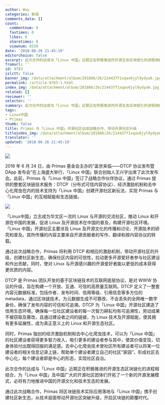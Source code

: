 ```yaml
---
author: Wxy
categories: 新闻
comments_data: []
count:
  commentnum: 0
  favtimes: 0
  likes: 0
  sharetimes: 0
  viewnum: 8539
date: '2018-06-26 21:45:19'
editorchoice: false
excerpt: 此次合作的达成与「Linux 中国」近期正在积极推进的开源生态区块链化的进程相结合，为「Linux 中国」及中国广大的开源社区团体们开拓了一个新的开源发展模式，必将有力地推进中国的开源文化和技术生态的发展。
fromurl: ''
id: 9783
islctt: false
banner_img: /data/attachment/album/201806/26/214437f1xqav6jyl9ydya6.jpg
permalink: /article-9783-1.html
index_img: /data/attachment/album/201806/26/214437f1xqav6jyl9ydya6.jpg
related: []
reviewer: ''
selector: ''
summary: 此次合作的达成与「Linux 中国」近期正在积极推进的开源生态区块链化的进程相结合，为「Linux 中国」及中国广大的开源社区团体们开拓了一个新的开源发展模式，必将有力地推进中国的开源文化和技术生态的发展。
tags:
- Linux中国
- Primas
thumb: false
title: Primas 与「Linux 中国」开源社区达成战略合作，带动开源社区升级
titleindex_img: /data/attachment/album/201806/26/214437f1xqav6jyl9ydya6.jpg
translator: ''
updated: '2018-06-26 21:45:19'
---
```


![](/data/attachment/album/201806/26/214437f1xqav6jyl9ydya6.jpg)


2018 年 6 月 24 日，由 Primas 基金会主办的“盖世来临——DTCP 协议发布暨 DApp 发布会”在上海盛大举行，「Linux 中国」联合创始人王兴宇出席了此次发布会。此前，Primas 与「Linux 中国」签订了战略合作伙伴协议，通过 Primas 提供的整套区块链技术服务：DTCP（分布式可信内容协议）、经济激励机制和去中心化爬虫在内的技术支持为「Linux 中国」创建开源社区新玩法，实现 Primas 与「Linux 中国」的互相赋能和生态链接。


![](/data/attachment/album/201806/26/212143d5tj5cx6a57aecyt.jpg)


「Linux中国」立志成为华文区一流的 Linux 与开源的交流社区，推动 Linux 和开源在中国的发展，促进 Linux 及开源技术在中国的普及，构建开源社区环境。「Linux 中国」开源社区主要涉及 Linux 及开源文化的传播和讨论、开源技术的研究和普及。其所传播的内容主要来自开源贡献者的写作、翻译和按内容协议的转载。


通过此次战略合作，Primas 将利用 DTCP 和相应的激励机制，带动开源社区的升级，创建社区新生态，确保社区内容的可信性，拉动更多开源爱好者参与社区建设和作出贡献，同时，使对 Linux 与开源感兴趣的开源爱好者能以更低的成本获得更优质的内容。


DTCP 是 Primas 团队开发的基于区块链技术的互联网底层协议，是对 WWW 协议的升级，旨在构建一个开放、互通、可信的高质量互联网。DTCP 定义了一整套内容元数据标准，包括作者、发布时间、信用等级、引用信息等多方位的 metadata，通过区块链技术，为元数据生成不可篡改、不会丢失的全网唯一数字身份，确保了发布内容的可信和可追溯。DTCP 为「Linux 中国」开源社区建造了信用生态环境，确保每一位社区建设者的每一次智力耕耘均有可追溯性，劳动成果不被窃取及篡改，且通过建设者之间的链接，为 Linux 技术及开源赋能，使其拥有更多延展性，成为真正意义上的 Linux 和开源生态社区。


同时，Primas 独创的经济激励机制和去中心化爬虫技术，可以为「Linux 中国」的社区建设者获得更多智力收入，吸引更多的建设者参与其中，使其价值变现，切身体验付出既得回报的满足感。去中心化爬虫技术使社区所有建设者可以将某一位建设者的相关信息记录上链，帮助单个建设者建立自己的社区“家园”，形成社区去中心化，每个建设者即是中心的形态，实现社区自治。


此次合作的达成与「Linux 中国」近期正在积极推进的开源生态区块链化的进程相结合，为「Linux 中国」及中国广大的开源社区团体们开拓了一个新的开源发展模式，必将有力地推进中国的开源文化和技术生态的发展。


通过此次战略合作，Primas 将区块链技术实际应用落地与「Linux 中国」携手创建社区新生态，从技术层面带动开源社区突破升级，开启区块链的颠覆时代。